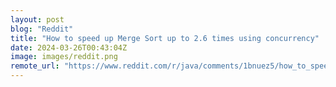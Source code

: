 ```yaml
---
layout: post
blog: "Reddit"
title: "How to speed up Merge Sort up to 2.6 times using concurrency"
date: 2024-03-26T00:43:04Z
image: images/reddit.png
remote_url: "https://www.reddit.com/r/java/comments/1bnuez5/how_to_speed_up_merge_sort_up_to_26_times_using/"
---
```

